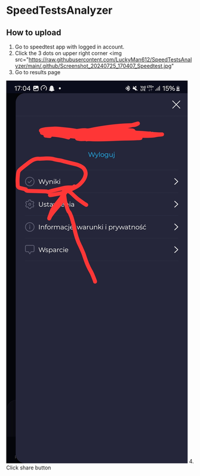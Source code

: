 # SpeedTestsAnalyzer
## How to upload
1. Go to speedtest app with logged in account.
2. Click the 3 dots on upper right corner
<img src="https://raw.githubusercontent.com/LuckyMan612/SpeedTestsAnalyzer/main/.github/Screenshot_20240725_170407_Speedtest.jpg"
3. Go to results page
<img src="https://raw.githubusercontent.com/LuckyMan612/SpeedTestsAnalyzer/main/.github/Screenshot_20240725_170438_Speedtest.jpg">
4. Click share button
<img src="https://raw.githubusercontent.com/LuckyMan612/SpeedTestsAnalyzer/main/.github/Screenshot_20240725_170513_Speedtest.jpg>
5. Upload it to website